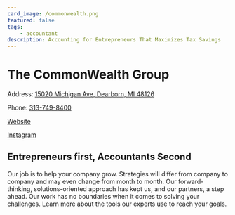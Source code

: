 ```yaml
---
card_image: /commonwealth.png
featured: false
tags:
    - accountant
description: Accounting for Entrepreneurs That Maximizes Tax Savings
---
```


# The CommonWealth Group

Address: [15020 Michigan Ave, Dearborn, MI 48126](https://maps.app.goo.gl/N8XrSJbqBUj7kQ2b6)

Phone: [313-749-8400](tel:313-749-8400)

[Website](https://thecwealth.com)

[Instagram](https://www.instagram.com/thecommonwealthgroup/)

## Entrepreneurs first, Accountants Second

Our job is to help your company grow. Strategies will differ from company to company and may even change from month to month. Our forward-thinking, solutions-oriented approach has kept us, and our partners, a step ahead. Our work has no boundaries when it comes to solving your challenges. Learn more about the tools our experts use to reach your goals.